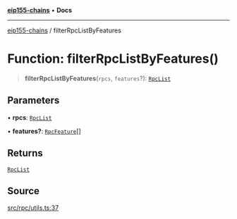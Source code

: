 [**eip155-chains**](../README.md) • **Docs**

***

[eip155-chains](../globals.md) / filterRpcListByFeatures

# Function: filterRpcListByFeatures()

> **filterRpcListByFeatures**(`rpcs`, `features`?): [`RpcList`](../type-aliases/RpcList.md)

## Parameters

• **rpcs**: [`RpcList`](../type-aliases/RpcList.md)

• **features?**: [`RpcFeature`](../type-aliases/RpcFeature.md)[]

## Returns

[`RpcList`](../type-aliases/RpcList.md)

## Source

[src/rpc/utils.ts:37](https://github.com/ivanzzeth/eip155-chains/blob/1338acd729e1930017264c44f09e203c6cd544d3/src/rpc/utils.ts#L37)
